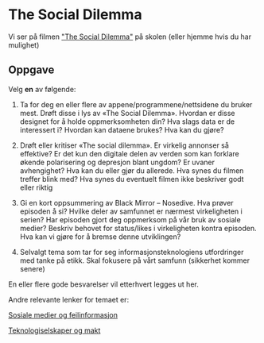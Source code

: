 # The Social Dilemma

Vi ser på filmen ["The Social Dilemma"](https://www.netflix.com/watch/81254224?) på skolen (eller hjemme hvis du har mulighet)

## Oppgave

Velg **en** av følgende:
 
1. Ta for deg en eller flere av appene/programmene/nettsidene du bruker mest. Drøft disse i lys av «The Social Dilemma». Hvordan er disse designet for å holde oppmerksomheten din? Hva slags data er de interessert i? Hvordan kan dataene brukes? Hva kan du gjøre?

2. Drøft eller kritiser «The social dilemma». Er virkelig annonser så effektive? Er det kun den digitale delen av verden som kan forklare økende polarisering og depresjon blant ungdom? Er uvaner avhengighet? Hva kan du eller gjør du allerede. Hva synes du filmen treffer blink med? Hva synes du eventuelt filmen ikke beskriver godt eller riktig
 
3. Gi en kort oppsummering av Black Mirror – Nosedive. Hva prøver episoden å si? Hvilke deler av samfunnet er nærmest virkeligheten i serien? Har episoden gjort deg oppmerksom på vår bruk av sosiale medier? Beskriv behovet for status/likes i virkeligheten kontra episoden. Hva kan vi gjøre for å bremse denne utviklingen?

4. Selvalgt tema som tar for seg informasjonsteknologiens utfordringer med tanke på etikk. Skal fokusere på vårt samfunn (sikkerhet kommer senere)

En eller flere gode besvarelser vil etterhvert legges ut her.

Andre relevante lenker for temaet er:

[Sosiale medier og feilinformasjon](https://nrkbeta.no/2015/11/17/paris-fleip-eller-fakta/)

[Teknologiselskaper og makt](https://www.theguardian.com/commentisfree/2019/feb/18/the-guardian-view-on-facebook-the-arrogance-of-power)